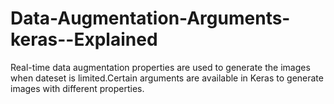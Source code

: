 # Data-Augmentation-Arguments-keras--Explained
Real-time data augmentation properties are used to generate the images when dateset is limited.Certain arguments are available in Keras to generate images with different properties.
